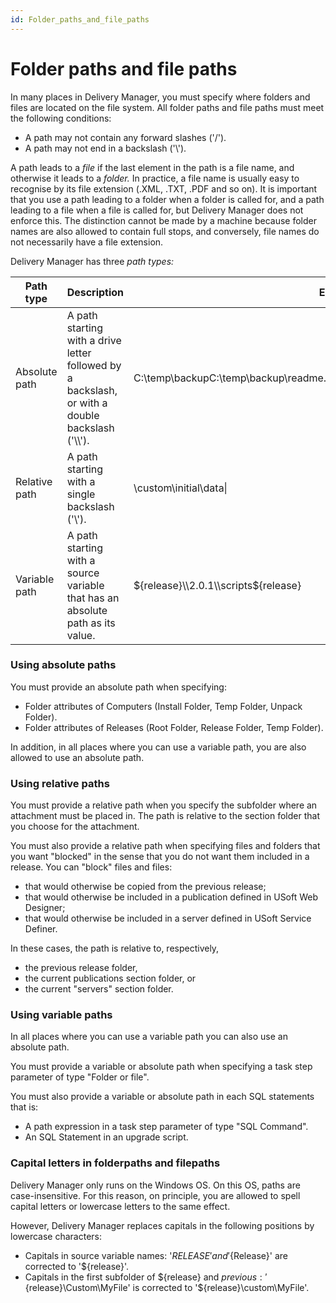 ```yaml
---
id: Folder_paths_and_file_paths
---
```


# Folder paths and file paths

In many places in Delivery Manager, you must specify where folders and files are located on the file system. All folder paths and file paths must meet the following conditions:

- A path may not contain any forward slashes ('/').
- A path may not end in a backslash ('\\').

A path leads to a *file* if the last element in the path is a file name, and otherwise it leads to a *folder.* In practice, a file name is usually easy to recognise by its file extension (.XML, .TXT, .PDF and so on). It is important that you use a path leading to a folder when a folder is called for, and a path leading to a file when a file is called for, but Delivery Manager does not enforce this. The distinction cannot be made by a machine because folder names are also allowed to contain full stops, and conversely, file names do not necessarily have a file extension.

Delivery Manager has three *path types:*

|**Path type**|**Description**|**Examples**|
|--------|--------|--------|
|Absolute path|A path starting with a drive letter followed by a backslash, or with a double backslash ('\\\\').|C:\\temp\\backupC:\\temp\\backup\\readme.txtc:\\\\\\fs.usoft.com\\app$\\Releases\\2.0.1\\scripts|
|Relative path|A path starting with a single backslash ('\\').|\\custom\\initial\\data\\|
|Variable path|A path starting with a source variable that has an absolute path as its value.|${release}\\2.0.1\\scripts${release}|



### Using absolute paths

You must provide an absolute path when specifying:

- Folder attributes of Computers (Install Folder, Temp Folder, Unpack Folder).
- Folder attributes of Releases (Root Folder, Release Folder, Temp Folder).

In addition, in all places where you can use a variable path, you are also allowed to use an absolute path.

### Using relative paths

You must provide a relative path when you specify the subfolder where an attachment must be placed in. The path is relative to the section folder that you choose for the attachment.

You must also provide a relative path when specifying files and folders that you want "blocked" in the sense that you do not want them included in a release. You can "block" files and files:

- that would otherwise be copied from the previous release;
- that would otherwise be included in a publication defined in USoft Web Designer;
- that would otherwise be included in a server defined in USoft Service Definer.

In these cases, the path is relative to, respectively,

- the previous release folder,
- the current publications section folder, or
- the current "servers" section folder.

### Using variable paths

In all places where you can use a variable path you can also use an absolute path.

You must provide a variable or absolute path when specifying a task step parameter of type "Folder or file".

You must also provide a variable or absolute path in each SQL statements that is:

- A path expression in a task step parameter of type "SQL Command".
- An SQL Statement in an upgrade script.

### Capital letters in folderpaths and filepaths

Delivery Manager only runs on the Windows OS. On this OS, paths are case-insensitive. For this reason, on principle, you are allowed to spell capital letters or lowercase letters to the same effect.

However, Delivery Manager replaces capitals in the following positions by lowercase characters:

- Capitals in source variable names: '${RELEASE}' and '${Release}' are corrected to '${release}'.
- Capitals in the first subfolder of ${release} and ${previous}: '${release}\\Custom\\MyFile' is corrected to '${release}\\custom\\MyFile'.